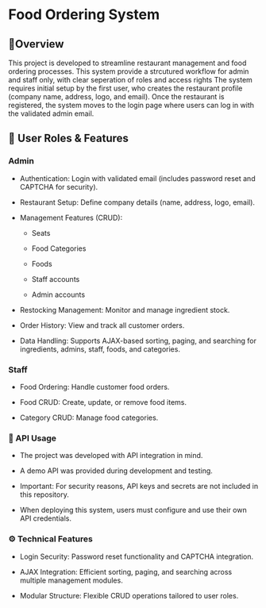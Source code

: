 # Food Ordering System

## 📌Overview 

This project is developed to streamline restaurant management and food ordering processes. This system provide a strcutured workflow for admin and staff only, with clear seperation of roles and access rights
The system requires initial setup by the first user, who creates the restaurant profile (company name, address, logo, and email). Once the restaurant is registered, the system moves to the login page where users can log in with the validated admin email.

## 👤 User Roles & Features
### Admin

* Authentication: Login with validated email (includes password reset and CAPTCHA for security).

* Restaurant Setup: Define company details (name, address, logo, email).

* Management Features (CRUD):

    * Seats

    * Food Categories

    * Foods

    * Staff accounts

    * Admin accounts

* Restocking Management: Monitor and manage ingredient stock.

* Order History: View and track all customer orders.

* Data Handling: Supports AJAX-based sorting, paging, and searching for ingredients, admins, staff, foods, and categories.

### Staff

* Food Ordering: Handle customer food orders.

* Food CRUD: Create, update, or remove food items.

* Category CRUD: Manage food categories.

### 🔐 API Usage

* The project was developed with API integration in mind.

* A demo API was provided during development and testing.

* Important: For security reasons, API keys and secrets are not included in this repository.

* When deploying this system, users must configure and use their own API credentials.

### ⚙️ Technical Features

* Login Security: Password reset functionality and CAPTCHA integration.

* AJAX Integration: Efficient sorting, paging, and searching across multiple management modules.

* Modular Structure: Flexible CRUD operations tailored to user roles.
